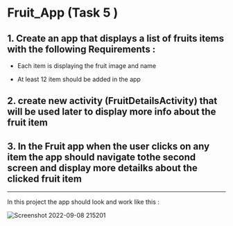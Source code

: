 # Fruit_App (Task 5 )



## 1. Create an app that displays a list of fruits items with the following Requirements :

 * Each item is displaying the fruit image and name 
 
 * At least 12 item should be added in the app 
 
## 2. create new activity (FruitDetailsActivity) that will be used later to display more info about the fruit item
 
## 3. In the Fruit app when the user clicks on any item the app should navigate tothe second screen and display more detailks about the clicked fruit item 

_________________________________________________________________________________
 

In this project the app should look and work like this  : 

![Screenshot 2022-09-08 215201](https://user-images.githubusercontent.com/19711568/189213632-6133bf78-f50d-45cd-b5b8-245323689e69.jpg)



